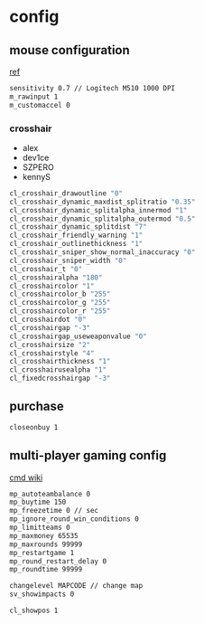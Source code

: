 # config

## mouse configuration

[ref](https://dmarket.com/blog/csgo-mouse-settings/)

```sh
sensitivity 0.7 // Logitech M510 1000 DPI
m_rawinput 1
m_customaccel 0
```

### crosshair

- alex
- dev1ce
- SZPERO
- kennyS

```sh
cl_crosshair_drawoutline "0"
cl_crosshair_dynamic_maxdist_splitratio "0.35"
cl_crosshair_dynamic_splitalpha_innermod "1"
cl_crosshair_dynamic_splitalpha_outermod "0.5"
cl_crosshair_dynamic_splitdist "7"
cl_crosshair_friendly_warning "1"
cl_crosshair_outlinethickness "1"
cl_crosshair_sniper_show_normal_inaccuracy "0"
cl_crosshair_sniper_width "0"
cl_crosshair_t "0"
cl_crosshairalpha "180"
cl_crosshaircolor "1"
cl_crosshaircolor_b "255"
cl_crosshaircolor_g "255"
cl_crosshaircolor_r "255"
cl_crosshairdot "0"
cl_crosshairgap "-3"
cl_crosshairgap_useweaponvalue "0"
cl_crosshairsize "2"
cl_crosshairstyle "4"
cl_crosshairthickness "1"
cl_crosshairusealpha "1"
cl_fixedcrosshairgap "-3"
```

## purchase

```sh
closeonbuy 1
```

## multi-player gaming config

[cmd wiki](https://totalcsgo.com/commands)

```sh
mp_autoteambalance 0
mp_buytime 150
mp_freezetime 0 // sec
mp_ignore_round_win_conditions 0
mp_limitteams 0
mp_maxmoney 65535
mp_maxrounds 99999
mp_restartgame 1
mp_round_restart_delay 0
mp_roundtime 99999

changelevel MAPCODE // change map
sv_showimpacts 0

cl_showpos 1
```
